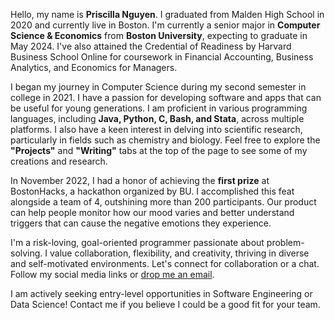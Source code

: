 Hello, my name is <strong>Priscilla Nguyen</strong>. I graduated from Malden High School in 2020 and currently live in Boston. I'm currently a senior major in <strong>Computer Science & Economics</strong> from <strong>Boston University</strong>, expecting to graduate in May 2024. I've also attained the Credential of Readiness by Harvard Business School Online for coursework in Financial Accounting, Business Analytics, and Economics for Managers. 

I began my journey in Computer Science during my second semester in college in 2021. I have a passion for developing software and apps that can be useful for young generations. I am proficient in various programming languages, including <strong>Java, Python, C, Bash, and Stata</strong>, across multiple platforms. I also have a keen interest in delving into scientific research, particularly in fields such as chemistry and biology. Feel free to explore the <strong>"Projects"</strong> and <strong>"Writing"</strong> tabs at the top of the page to see some of my creations and research.

In November 2022, I had a honor of achieving the <strong>first prize</strong> at BostonHacks, a hackathon organized by BU. I accomplished this feat alongside a team of 4, outshining more than 200 participants. Our product can help people monitor how our mood varies and better understand triggers that can cause the negative emotions they experience.

I'm a risk-loving, goal-oriented programmer passionate about problem-solving. I value collaboration, flexibility, and creativity, thriving in diverse and self-motivated environments. Let's connect for collaboration or a chat. Follow my social media links or <a href="mailto:pmnguyn@gmail.com">drop me an email</a>.

I am actively seeking entry-level opportunities in Software Engineering or Data Science! Contact me if you believe I could be a good fit for your team.
